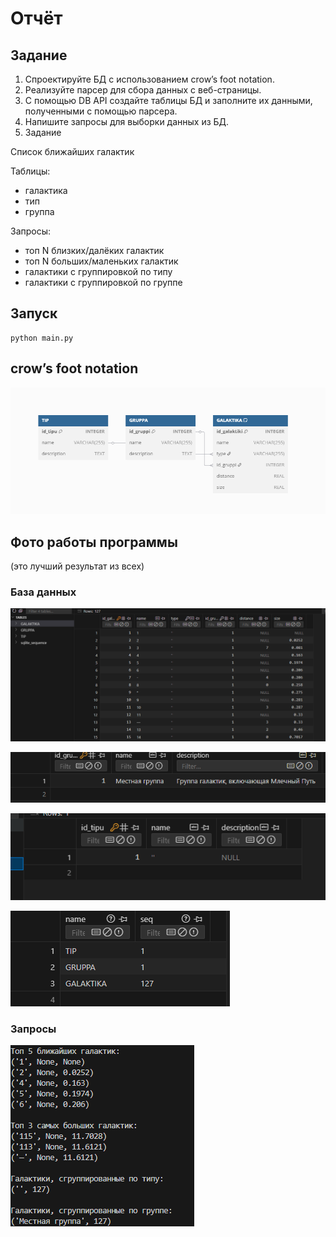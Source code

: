 # Отчёт
## Задание 
1) Спроектируйте БД с использованием crow’s foot notation.
2) Реализуйте парсер для сбора данных с веб-страницы.
3) С помощью DB API cоздайте таблицы БД и заполните их данными, полученными с помощью парсера.
4) Напишите запросы для выборки данных из БД.
5) Задание

Список ближайших галактик

Таблицы:
- галактика 
- тип 
- группа

Запросы:
- топ N близких/далёких галактик 
- топ N больших/маленьких галактик 
- галактики с группировкой по типу 
- галактики с группировкой по группе
## Запуск
```
python main.py
```
## crow’s foot notation
![cfn](pics15/cfn.png)
## Фото работы программы
(это лучший результат из всех)
### База данных
![p1](pics15/p1.png)

![p2](pics15/p2.png)

![p3](pics15/p3.png)

![p4](pics15/p4.png)
### Запросы
![p5](pics15/p5.png)